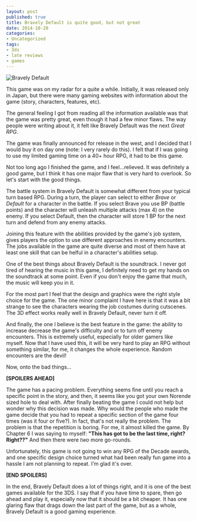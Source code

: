 ```yaml
---
layout: post
published: true
title: Bravely Default is quite good, but not great
date: 2014-10-20
categories:
- Uncategorized
tags:
- 3ds
- late reviews
- games
---
```

<img class="img-responsive" src="http://www.rolspace.com/wp-content/uploads/2014/10/bravelydefault.jpg" alt="Bravely Default">

This game was on my radar for a quite a while. Initially, it was released only in Japan, but there were many gaming websites with information about the game (story, characters, features, etc).

The general feeling I got from reading all the information available was that the game was pretty great, even though it had a few minor flaws. The way people were writing about it, it felt like Bravely Default was the next *Great RPG*.

<!--more-->

The game was finally announced for release in the west, and I decided that I would buy it on day one (note: I very rarely do this). I felt that if I was going to use my limited gaming time on a 40+ hour RPG, it had to be this game.

Not too long ago I finished the game, and I feel...relieved. It was definitely a good game, but I think it has one major flaw that is very hard to overlook. So let's start with the good things.

The battle system in Bravely Default is somewhat different from your typical turn based RPG. During a turn, the player can select to either <em>Brave</em> or <em>Default</em> for a character in the battle. If you select Brave you use BP (battle points) and the character will unleash multiple attacks (max 4) on the enemy. If you select Default, then the character will store 1 BP for the next turn and defend from any enemy attacks.

Joining this feature with the abilities provided by the game's job system, gives players the option to use different approaches in enemy encounters. The jobs available in the game are quite diverse and most of them have at least one skill that can be helful in a character's abilities setup.

One of the best things about Bravely Default is the soundtrack. I never got tired of hearing the music in this game, I definitely need to get my hands on the soundtrack at some point. Even if you don't enjoy the game that much, the music will keep you in it.

For the most part I feel that the design and graphics were the right style choice for the game. The one minor complaint I have here is that it was a bit strange to see the characters wearing the job costumes during cutscenes. The 3D effect works really well in Bravely Default, never turn it off.

And finally, the one I believe is the best feature in the game: the ability to increase decrease the game's difficulty and or to turn off enemy encounters. This is extremely useful, especially for older gamers like myself. Now that I have used this, it will be very hard to play an RPG without something similar, for me, it changes the whole experience. Random encounters are the devil!

Now, onto the bad things...

**[SPOILERS AHEAD]**

The game has a pacing problem. Everything seems fine until you reach a specific point in the story, and then, it seems like you got your own Norende sized hole to deal with.
After finally beating the game I could not help but wonder why this decision was made. Why would the people who made the game decide that you had to repeat a specific section of the game four times (was it four or five?). In fact, that's not really the problem. The problem is that the repetition is boring. For me, it almost killed the game.
By Chapter 6 I was saying to myself: **"This has got to be the last time, right? Right??"** And then there were <em>two</em> more go-rounds.

Unfortunately, this game is not going to win any RPG of the Decade awards, and one specific design choice turned what had been really fun game into a hassle I am not planning to repeat. I'm glad it's over.

**[END SPOILERS]**

In the end, Bravely Default does a lot of things right, and it is one of the best games available for the 3DS. I say that if you have time to spare, then go ahead and play it, especially now that it should be a bit cheaper. It has one glaring flaw that drags down the last part of the game, but as a whole, Bravely Default is a good gaming experience.
